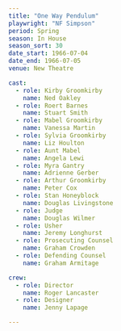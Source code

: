 ```yaml
---
title: "One Way Pendulum"
playwright: "NF Simpson"
period: Spring
season: In House
season_sort: 30
date_start: 1966-07-04
date_end: 1966-07-05
venue: New Theatre

cast:
  - role: Kirby Groomkirby
    name: Ned Oakley
  - role: Roert Barnes
    name: Stuart Smith
  - role: Mabel Groomkirby
    name: Vanessa Martin
  - role: Sylvia Groomkirby
    name: Liz Houlton
  - role: Aunt Mabel
    name: Angela Lewi
  - role: Myra Gantry
    name: Adrienne Gerber
  - role: Arthur Groomkirby
    name: Peter Cox
  - role: Stan Honeyblock
    name: Douglas Livingstone
  - role: Judge
    name: Douglas Wilmer
  - role: Usher
    name: Jeremy Longhurst
  - role: Prosecuting Counsel
    name: Graham Crowden
  - role: Defending Counsel
    name: Graham Armitage

crew:
  - role: Director
    name: Roger Lancaster
  - role: Designer
    name: Jenny Lapage

---
```

